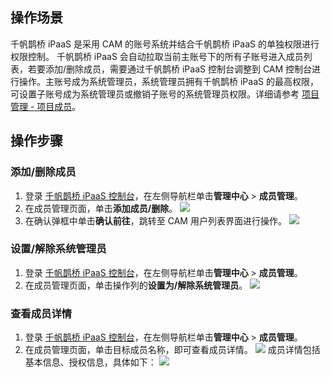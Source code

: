 
## 操作场景

千帆鹊桥 iPaaS 是采用 CAM 的账号系统并结合千帆鹊桥 iPaaS 的单独权限进行权限控制。
千帆鹊桥 iPaaS 会自动拉取当前主账号下的所有子账号进入成员列表，若要添加/删除成员，需要通过千帆鹊桥 iPaaS 控制台调整到 CAM 控制台进行操作。主账号成为系统管理员，系统管理员拥有千帆鹊桥 iPaaS 的最高权限，可设置子账号成为系统管理员或撤销子账号的系统管理员权限。详细请参考 [项目管理 - 项目成员](https://cloud.tencent.com/document/product/1270/62276#.E9.A1.B9.E7.9B.AE.E6.88.90.E5.91.98)。

## 操作步骤

### 添加/删除成员

1. 登录 [千帆鹊桥 iPaaS 控制台](https://console.cloud.tencent.com/appflow)，在左侧导航栏单击**管理中心** > **成员管理**。
2. 在成员管理页面，单击**添加成员/删除**。
![](https://qcloudimg.tencent-cloud.cn/raw/d3b67009d2852cfcef8a4abd43fe732e.png)
3. 在确认弹框中单击**确认前往**，跳转至 CAM 用户列表界面进行操作。
![](https://qcloudimg.tencent-cloud.cn/raw/56b35d22a97ad296abfa10f0a56f1c4e.png)


### 设置/解除系统管理员

1. 登录 [千帆鹊桥 iPaaS 控制台](https://console.cloud.tencent.com/appflow)，在左侧导航栏单击**管理中心** > **成员管理**。
2. 在成员管理页面，单击操作列的**设置为/解除系统管理员**。
![](https://qcloudimg.tencent-cloud.cn/raw/ae132301ca187d6f737657d129eae84c.png)


### 查看成员详情

1. 登录 [千帆鹊桥 iPaaS 控制台](https://console.cloud.tencent.com/appflow)，在左侧导航栏单击**管理中心** > **成员管理**。
2. 在成员管理页面，单击目标成员名称，即可查看成员详情。
![](https://qcloudimg.tencent-cloud.cn/raw/910806bdcbbd4475664ea0667556bacd.png)
成员详情包括基本信息、授权信息，具体如下：
![](https://qcloudimg.tencent-cloud.cn/raw/e02beade86067211e826446e816f888c.png)
